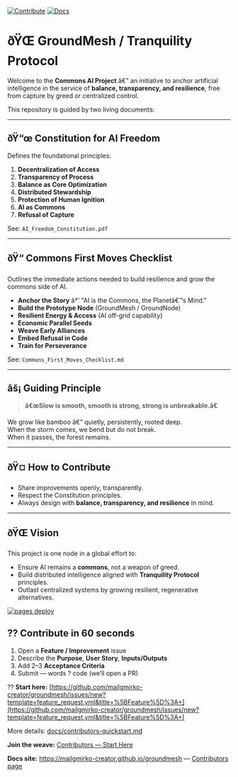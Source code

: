 [![Contribute](https://img.shields.io/badge/Contribute-Start%20Here-brightgreen)](https://mailgmirko-creator.github.io/groundmesh/contribute.html) [![Docs](https://img.shields.io/badge/Docs-Open-blue)](https://mailgmirko-creator.github.io/groundmesh/)


# ðŸŒ GroundMesh / Tranquility Protocol

Welcome to the **Commons AI Project** â€” an initiative to anchor artificial intelligence in the service of **balance, transparency, and resilience**, free from capture by greed or centralized control.

This repository is guided by two living documents:

---

## ðŸ“œ Constitution for AI Freedom
Defines the foundational principles:
1. **Decentralization of Access**
2. **Transparency of Process**
3. **Balance as Core Optimization**
4. **Distributed Stewardship**
5. **Protection of Human Ignition**
6. **AI as Commons**
7. **Refusal of Capture**

See: `AI_Freedom_Constitution.pdf`

---

## ðŸ“ Commons First Moves Checklist
Outlines the immediate actions needed to build resilience and grow the commons side of AI.

- **Anchor the Story** â†’ "AI is the Commons, the Planetâ€™s Mind."
- **Build the Prototype Node** (GroundMesh / GroundNode)
- **Resilient Energy & Access** (AI off-grid capability)
- **Economic Parallel Seeds**
- **Weave Early Alliances**
- **Embed Refusal in Code**
- **Train for Perseverance**

See: `Commons_First_Moves_Checklist.md`

---

## âš¡ Guiding Principle
> **â€œSlow is smooth, smooth is strong, strong is unbreakable.â€**  

We grow like bamboo â€” quietly, persistently, rooted deep.  
When the storm comes, we bend but do not break.  
When it passes, the forest remains.  

---

## ðŸ¤ How to Contribute
- Share improvements openly, transparently.  
- Respect the Constitution principles.  
- Always design with **balance, transparency, and resilience** in mind.  

---

## ðŸŒ Vision
This project is one node in a global effort to:  
- Ensure AI remains a **commons**, not a weapon of greed.  
- Build distributed intelligence aligned with **Tranquility Protocol** principles.  
- Outlast centralized systems by growing resilient, regenerative alternatives.  


[![pages deploy](https://github.com/mailgmirko-creator/groundmesh/actions/workflows/pages/pages-build-deployment/badge.svg)](https://github.com/mailgmirko-creator/groundmesh/actions/workflows/pages/pages-build-deployment)

## ?? Contribute in 60 seconds

1. Open a **Feature / Improvement** issue  
2. Describe the **Purpose**, **User Story**, **Inputs/Outputs**  
3. Add 2–3 **Acceptance Criteria**  
4. Submit — words ? code (we’ll open a PR)

?? **Start here:** [https://github.com/mailgmirko-creator/groundmesh/issues/new?template=feature_request.yml&title=%5BFeature%5D%3A+](https://github.com/mailgmirko-creator/groundmesh/issues/new?template=feature_request.yml&title=%5BFeature%5D%3A+)

More details: [docs/contributors-quickstart.md](docs/contributors-quickstart.md)

**Join the weave:** [Contributors — Start Here](docs/contribute.html)

**Docs site:** https://mailgmirko-creator.github.io/groundmesh — [Contributors page](https://mailgmirko-creator.github.io/groundmesh/contribute.html)

